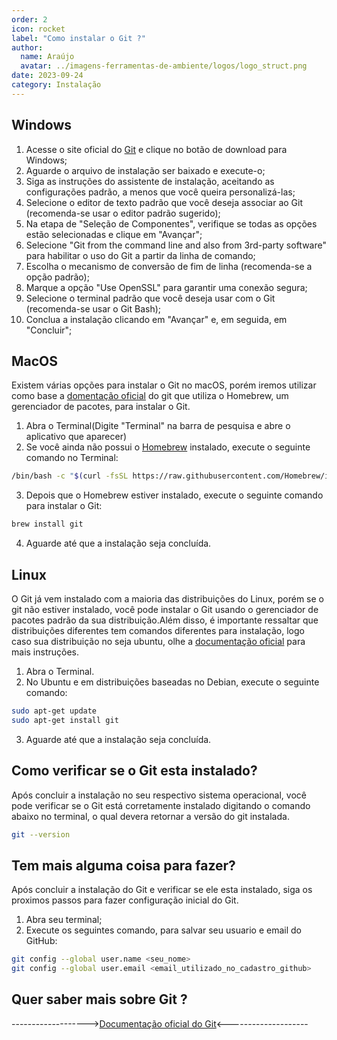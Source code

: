 ```yaml
---
order: 2
icon: rocket
label: "Como instalar o Git ?"
author:
  name: Araújo
  avatar: ../imagens-ferramentas-de-ambiente/logos/logo_struct.png
date: 2023-09-24
category: Instalação
---
```


## Windows

1. Acesse o site oficial do [Git](https://git-scm.com/) e clique no botão de download para Windows;
2. Aguarde o arquivo de instalação ser baixado e execute-o;
3. Siga as instruções do assistente de instalação, aceitando as configurações padrão, a menos que você queira personalizá-las;
4. Selecione o editor de texto padrão que você deseja associar ao Git (recomenda-se usar o editor padrão sugerido);
5. Na etapa de "Seleção de Componentes", verifique se todas as opções estão selecionadas e clique em "Avançar";
6. Selecione "Git from the command line and also from 3rd-party software" para habilitar o uso do Git a partir da linha de comando;
7. Escolha o mecanismo de conversão de fim de linha (recomenda-se a opção padrão);
8. Marque a opção "Use OpenSSL" para garantir uma conexão segura;
9. Selecione o terminal padrão que você deseja usar com o Git (recomenda-se usar o Git Bash);
10. Conclua a instalação clicando em "Avançar" e, em seguida, em "Concluir";

## MacOS

Existem várias opções para instalar o Git no macOS, porém iremos utilizar como base a [domentação oficial](https://git-scm.com/download/mac) do git que utiliza o Homebrew, um gerenciador de pacotes, para instalar o Git. 

1. Abra o Terminal(Digite "Terminal" na barra de pesquisa e abre o aplicativo que aparecer)
2. Se você ainda não possui o [Homebrew](https://brew.sh/) instalado, execute o seguinte comando no Terminal: 

```bash Terminal
/bin/bash -c "$(curl -fsSL https://raw.githubusercontent.com/Homebrew/install/HEAD/install.sh)
```

3. Depois que o Homebrew estiver instalado, execute o seguinte comando para instalar o Git:

```bash Terminal
brew install git
```

4. Aguarde até que a instalação seja concluída.

## Linux

O Git já vem instalado com a maioria das distribuições do Linux, porém se o git não estiver instalado, você pode instalar o Git usando o gerenciador de pacotes padrão da sua distribuição.Além disso, é importante ressaltar que distribuições diferentes tem comandos diferentes para instalação, logo caso sua distribuição no seja ubuntu, olhe a [documentação oficial](https://git-scm.com/download/linux) para mais instruções.

1. Abra o Terminal.
2. No Ubuntu e em distribuições baseadas no Debian, execute o seguinte comando:

```bash Terminal
sudo apt-get update
sudo apt-get install git
```

3. Aguarde até que a instalação seja concluída.

## Como verificar se o Git esta instalado?

Após concluir a instalação no seu respectivo sistema operacional, você pode verificar se o Git está corretamente instalado digitando o comando abaixo no terminal, o qual devera retornar a versão do git instalada.

```bash Terminal
git --version
```

## Tem mais alguma coisa para fazer?

Após concluir a instalação do Git e verificar se ele esta instalado, siga os proximos passos para fazer configuração inicial do Git.

1. Abra seu terminal;
2. Execute os seguintes comando, para salvar seu usuario e email do GitHub:

```bash Terminal
git config --global user.name <seu_nome>
git config --global user.email <email_utilizado_no_cadastro_github> 
```

## Quer saber mais sobre Git ?

------------------->[Documentação oficial do Git](https://git-scm.com/docs/git/pt_BR)<--------------------